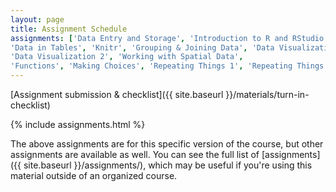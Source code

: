 ```yaml
---
layout: page
title: Assignment Schedule
assignments: ['Data Entry and Storage', 'Introduction to R and RStudio',
'Data in Tables', 'Knitr', 'Grouping & Joining Data', 'Data Visualization',
'Data Visualization 2', 'Working with Spatial Data',
'Functions', 'Making Choices', 'Repeating Things 1', 'Repeating Things 2']
---
```


[Assignment submission & checklist]({{ site.baseurl }}/materials/turn-in-checklist)

{% include assignments.html %}

The above assignments are for this specific version of the course, but other
assignments are available as well. You can see the full list of
[assignments]({{ site.baseurl }}/assignments/), which may be useful if you're using this material
outside of an organized course.

<!-- Schedule Management
- Update the `assignments:` list with `title:` from `assignments/` files.
- Add 'Template' to `assignments:` to view the course template from `docs/`.
- The remaining content should be left AS IS.
-->
